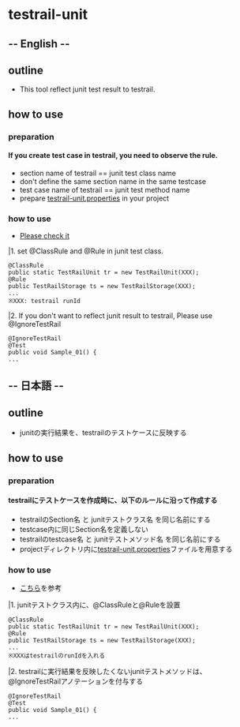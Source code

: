 # testrail-unit
## -- English --
## outline
* This tool reflect junit test result to testrail.

## how to use
### preparation
#### If you create test case in testrail, you need to observe the rule.
* section name of testrail == junit test class name
* don't define the same section name in the same testcase
* test case name of testrail == junit test method name
* prepare [testrail-unit.properties](https://github.com/itoshige/testrail-unit/blob/develop/src/test/resources/testrail-unit.properties) in your project

### how to use
* [Please check it](https://github.com/itoshige/testrail-unit/blob/develop/src/test/java/org/itoshige/testrail/annotation/TestRailAnnotationTest.java)

|1. set @ClassRule and @Rule in junit test class.
```
@ClassRule
public static TestRailUnit tr = new TestRailUnit(XXX);
@Rule
public TestRailStorage ts = new TestRailStorage(XXX);
...
※XXX: testrail runId
```
|2. If you don't want to reflect junit result to testrail, Please use @IgnoreTestRail
```
@IgnoreTestRail
@Test
public void Sample_01() {
...
```


## -- 日本語 --
## outline
* junitの実行結果を、testrailのテストケースに反映する

## how to use
### preparation
#### testrailにテストケースを作成時に、以下のルールに沿って作成する
* testrailのSection名 と junitテストクラス名 を同じ名前にする
* testcase内に同じSection名を定義しない
* testrailのtestcase名 と junitテストメソッド名 を同じ名前にする
* projectディレクトリ内に[testrail-unit.properties](https://github.com/itoshige/testrail-unit/blob/develop/src/test/resources/testrail-unit.properties)ファイルを用意する

### how to use
* [こちら](https://github.com/itoshige/testrail-unit/blob/develop/src/test/java/org/itoshige/testrail/annotation/TestRailAnnotationTest.java)を参考

|1. junitテストクラス内に、@ClassRuleと@Ruleを設置
```
@ClassRule
public static TestRailUnit tr = new TestRailUnit(XXX);
@Rule
public TestRailStorage ts = new TestRailStorage(XXX);
...
※XXXはtestrailのrunIdを入れる
```
|2. testrailに実行結果を反映したくないjunitテストメソッドは、@IgnoreTestRailアノテーションを付与する
```
@IgnoreTestRail
@Test
public void Sample_01() {
...
```
